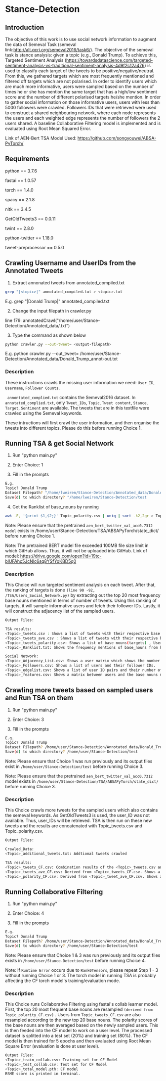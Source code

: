 # Stance-Detection

## Introduction

The objective of this work is to use social network information to augment the data of Semeval Task (semeval link:http://alt.qcri.org/semeval2016/task6/). The objective of the semeval task is stance analysis: given a topic (e.g., Donald Trump). To achieve this, Targeted Sentiment Analysis (https://towardsdatascience.com/targeted-sentiment-analysis-vs-traditional-sentiment-analysis-4d9f2c12a476) is used to classify each target of the tweets to be positive/negative/neutral. From this, we gathered targets which are most frequently mentioned and filtered off targets which are not polarised. In order to identify users which are much more informative, users were sampled based on the number of times he or she has mention the same target that has a high/low sentiment score and the number of different polarised targets he/she mention. In order to gather social information on those informative users, users with less than 5000 followers were crawled. Followers IDs that were retrieved were used to construct a shared neighbouring network, where each node represents the users and each weighted edge represents the number of followers the 2 users shared. A baseline Collaborative Filtering model is implemented and is evaluated using Root Mean Squared Error.

Link of AEN-Bert TSA Model Used: https://github.com/songyouwei/ABSA-PyTorch/



## Requirements
python == 3.7.6

fastai == 1.0.57

torch == 1.4.0

spacy == 2.1.8

nltk == 3.4.5

GetOldTweets3 == 0.0.11

twint == 2.8.0

python-twitter == 1.18.0

tweet-preprocessor == 0.5.0


## Crawling Username and UserIDs from the Annotated Tweets
1. Extract annonated tweets from annotated_compiled.txt
```sh
grep "|<topic>|" annotated_compiled.txt > <topic>.txt
```
E.g. grep "|Donald Trump|" annotated_compiled.txt

2. Change the input filepath in crawler.py

line 179: annotatedCrawl("/home/user/Stance-Detection/Annotated_data/<topic>.txt")

3. Type the command as shown below
```sh
python crawler.py --out-tweet= <output-filepath>
```

E.g. python crawler.py --out_tweet= /home/user/Stance-Detection/Annotated_data/Donald_Trump_annot-out.txt

### Description
These instructions crawls the missing user information we need: ``` User_ID ```, ``` Username ```, ``` Follower Counts ```.

``` annontated_complied.txt```  contains the Semeval2016 dataset. In ``` annotated_complied.txt ```, only ``` Tweet_IDs ```, ``` Topic ```, ``` Tweet content ```, ``` Stance ```, ``` Target ```, ``` Sentiment ``` are available. The tweets that are in this textfile were crawled using the Semeval keywords.
 
These intructions will first crawl the user information, and then organise the tweets into different topics. Please do this before running Choice 1.

## Running TSA & get Social Network
1. Run "python main.py"

2. Enter Choice: 1

3. Fill in the prompts
```sh
E.g. 
Topic? Donald Trump
Dataset Filepath? "/home/lweiren/Stance-Detection/Annotated_data/Donald_Trump_annot-out.txt"
Save(d) to which directory? "/home/lweiren/Stance-Detection/test
```

4. Get the Ranklist of base_nouns by running
```sh
awk -F, '{print $1,$2;}' Topic_polarity.csv | uniq | sort -k2,2gr > Topic_Ranklist.txt
```
Note: Please ensure that the pretrained ``` aen_bert_twitter_val_acc0.7312 model ``` exists in /home/user/Stance-Detection/TSA/ABSAPyTorch/state_dict/ before running Choice 1.

Note: The pretrained BERT model file exceeded 100MB file size limit in which GitHub allows. Thus, it will not be uploaded into GitHub. Link of model:  https://drive.google.com/open?id=19tc-blUFAhc5JcNlc6sq8YSfYoKBD5q0

### Description
This Choice will run targeted sentiment analysis on each tweet. After that, the ranking of targets is done ``` (line 90 -92, /TSA/Users_Social_Network.py) ``` by extracting out the top 20 most frequency base nouns mentioned in terms of number of tweets. Using this ranking of targets, it will sample informative users and fetch their follower IDs. Lastly, it will construct the adjacency list of the sampled users.

```sh
Output Files:

TSA results:
<Topic>_tweets.csv : Shows a list of tweets with their respective base nouns(targets) and their polarity scores.
<Topic>_tweets_ave.csv : Shows a list of tweets with their respective base nouns(targets) and their average polarity scores by grouping according to each Tweet_ID, User_ID pairs.
<Topic>_tweets_polarity.csv: Shows a list of base nouns(targets) , User_ID pairs and their ratio of no. of postive tweets to no .of negative tweets.
<Topic>_Ranklist.txt: Shows the frequency mentions of base_nouns from highest to lowest.

Social Network:
<Topic>_Adjacency_List.csv: Shows a user matrix which shows the number of shared followers between 2 users.
<Topic>_Followers.csv: Shows a list of users and their follower IDs.
<Topic>_edgelist.csv: Shows a list of user ID pairs and their number of shared neighbours.
<Topic>_features.csv: Shows a matrix between users and the base nouns mentioned where the values are the polarity scores.
```
## Crawling more tweets based on sampled users and Run TSA on them
1. Run "python main.py"

2. Enter Choice: 3

3. Fill in the prompts
```sh
E.g.
Topic? Donald Trump
Dataset Filepath? /home/user/Stance-Detection/Annotated_data/Donald_Trump_annot-out.txt
Save(d) to which directory? /home/user/Stance-Detection/test 
```

Note: Please ensure that Choice 1 was run previously and its output files exist in ``` /home/user/Stance-Detection/test ``` before running Choice 3.

Note: Please ensure that the pretrained ``` aen_bert_twitter_val_acc0.7312 ``` model exists in ``` /home/user/Stance-Detection/TSA/ABSAPyTorch/state_dict/ ``` before running Choice 3.


### Description
This Choice crawls more tweets for the sampled users which also contains the semeval keywords. As GetOldTweets3 is used, the user_ID was not available. Thus, user_IDs will be retrieved. TSA is then run on these new tweets and the results are concatenated with Topic_tweets.csv and Topic_polarity.csv. 

```sh
Output Files:

Crawled_Data:
<Topic>_additional_tweets.txt: Addtional tweets crawled

TSA results:
<Topic>_tweets_CF.csv: Combination results of the <Topic>_tweets.csv and the newly crawled tweets.
<Topic>_tweets_ave_CF.csv: Derived from <Topic>_tweets_CF.csv. Shows a list of tweets with their respective base nouns(targets) and their average polarity scores by grouping according to each Tweet_ID, User_ID pairs.
<Topic>_polarity_CF.csv: Derived from <Topic>_tweet_ave_CF.csv. Shows a list of base nouns(targets) , User_ID pairs and their ratio of no. of postive tweets to no .of negative tweets.
```

## Running Collaborative Filtering
1. Run "python main.py"

2. Enter Choice: 4

3. Fill in the prompts
```sh
E.g.
Topic? Donald Trump
Dataset Filepath? /home/user/Stance-Detection/Annotated_data/Donald_Trump_annot-out.txt
Save(d) to which directory? /home/user/Stance-Detection/test 
```

Note: Please ensure that Choice 1 & 3 was run previously and its output files exists in ``` /home/user/Stance-Detection/test ``` before running Choice 4.

Note: If ``` Runtime Error ``` occurs due to ``` Rank0Tensors ```, please repeat Step 1 - 3 without running Choice 1 or 3. The torch model in running TSA is probably affecting the CF torch model's training/evaluation mode.

### Description
This Choice runs Collaborative Filtering using fastai's collab learner model. First, the top 20 most frequent base nouns are resampled ``` (derived from Topic_polarity_CF.csv) ``` . Users from ``` Topic_tweets_CF.csv ``` are also resampled according to the new top 20 base nouns. The polarity scores of the base nouns are then averaged based on the newly sampled users. This is then feeded into the CF model to work on a user level. The processed dataset is splitted into a test set (20%) and training set (80%). The CF model is then trained for 5 epochs and then evaluated using Root Mean Square Error (evaluation is done at user level). 


```sh
Output Files:
<Topic>_train_collab.csv: Training set for CF Model
<Topic>_test_collab.csv: Test set for CF Model
<Topic>_total_model.pth: CF model
RSME score is printed in terminal.
```

